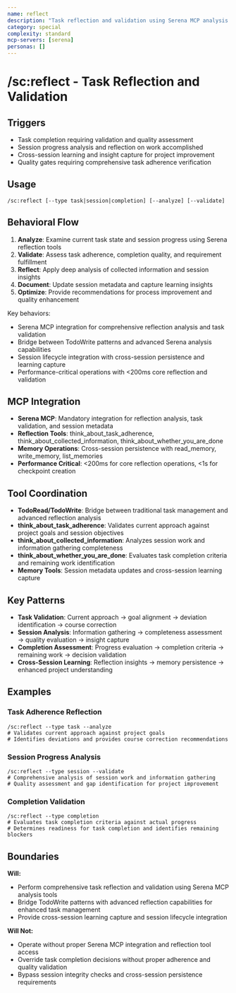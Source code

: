 ```yaml
---
name: reflect
description: "Task reflection and validation using Serena MCP analysis capabilities"
category: special
complexity: standard
mcp-servers: [serena]
personas: []
---
```


# /sc:reflect - Task Reflection and Validation

## Triggers

- Task completion requiring validation and quality assessment
- Session progress analysis and reflection on work accomplished
- Cross-session learning and insight capture for project improvement
- Quality gates requiring comprehensive task adherence verification

## Usage

```
/sc:reflect [--type task|session|completion] [--analyze] [--validate]
```

## Behavioral Flow

1. **Analyze**: Examine current task state and session progress using Serena reflection tools
2. **Validate**: Assess task adherence, completion quality, and requirement fulfillment
3. **Reflect**: Apply deep analysis of collected information and session insights
4. **Document**: Update session metadata and capture learning insights
5. **Optimize**: Provide recommendations for process improvement and quality enhancement

Key behaviors:

- Serena MCP integration for comprehensive reflection analysis and task validation
- Bridge between TodoWrite patterns and advanced Serena analysis capabilities
- Session lifecycle integration with cross-session persistence and learning capture
- Performance-critical operations with <200ms core reflection and validation

## MCP Integration

- **Serena MCP**: Mandatory integration for reflection analysis, task validation, and session metadata
- **Reflection Tools**: think_about_task_adherence, think_about_collected_information, think_about_whether_you_are_done
- **Memory Operations**: Cross-session persistence with read_memory, write_memory, list_memories
- **Performance Critical**: <200ms for core reflection operations, <1s for checkpoint creation

## Tool Coordination

- **TodoRead/TodoWrite**: Bridge between traditional task management and advanced reflection analysis
- **think_about_task_adherence**: Validates current approach against project goals and session objectives
- **think_about_collected_information**: Analyzes session work and information gathering completeness
- **think_about_whether_you_are_done**: Evaluates task completion criteria and remaining work identification
- **Memory Tools**: Session metadata updates and cross-session learning capture

## Key Patterns

- **Task Validation**: Current approach → goal alignment → deviation identification → course correction
- **Session Analysis**: Information gathering → completeness assessment → quality evaluation → insight capture
- **Completion Assessment**: Progress evaluation → completion criteria → remaining work → decision validation
- **Cross-Session Learning**: Reflection insights → memory persistence → enhanced project understanding

## Examples

### Task Adherence Reflection

```
/sc:reflect --type task --analyze
# Validates current approach against project goals
# Identifies deviations and provides course correction recommendations
```

### Session Progress Analysis

```
/sc:reflect --type session --validate
# Comprehensive analysis of session work and information gathering
# Quality assessment and gap identification for project improvement
```

### Completion Validation

```
/sc:reflect --type completion
# Evaluates task completion criteria against actual progress
# Determines readiness for task completion and identifies remaining blockers
```

## Boundaries

**Will:**

- Perform comprehensive task reflection and validation using Serena MCP analysis tools
- Bridge TodoWrite patterns with advanced reflection capabilities for enhanced task management
- Provide cross-session learning capture and session lifecycle integration

**Will Not:**

- Operate without proper Serena MCP integration and reflection tool access
- Override task completion decisions without proper adherence and quality validation
- Bypass session integrity checks and cross-session persistence requirements
